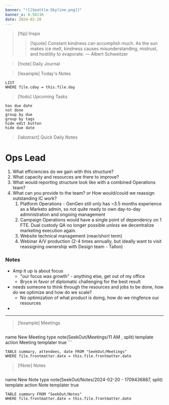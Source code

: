 ```yaml
---
banner: "![[Seattle-Skyline.png]]"
banner_x: 0.50116
date: 2024-02-20
---
```


> [!tip] Inspo
>> [!quote] Constant kindness can accomplish much. As the sun makes ice melt, kindness causes misunderstanding, mistrust, and hostility to evaporate.
> — Albert Schweitzer

>[!note] Daily Journal



> [!example] Today's Notes
```dataview
LIST
WHERE file.cday = this.file.day
```

> [!todo] Upcoming Tasks

```tasks
has due date
not done
group by due
group by tags
hide edit button
hide due date
```

> [!abstract] Quick Daily Notes


# Ops Lead
1. What efficiencies do we gain with this structure?
2. What capacity and resources are there to improve? 
4. What would reporting structure look like with a combined Operations team?
5. What can you provide to the team? *or* How would/could we reassign outstanding IC work?
	1. Platform Operations - GenGen still only has ~3.5 months experience as a Marketo admin, so not quite ready to own day-to-day administration and ongoing management
	2. Campaign Operations would have a single point of dependency on 1 FTE. Dual custody QA no longer possible *unless* we decentralize marketing execution again.
	3. Website technical management (near/short term)
	4. Webinar A/V production (2-4 times annually, but ideally want to visit reassigning ownership with Design team - Tallon)

### Notes
- Amp it up is about focus
	- "our focus was growth" - anything else, get out of my office
	- Bryce in favor of diplomatic challenging for the best result
- needs someone to think through the resources and jobs to be done, how do we optimize and how do we scale?
	- No optimization of what product is doing, how do we ringfence our resources
- 

---

> [!example] Meetings
>  ```button
name New Meeting
type note(SeekOut/Meetings/11  AM , split) template
action Meeting
templater true ```

```dataview  
TABLE summary, attendees, date FROM "SeekOut/Meetings"  
WHERE file.frontmatter.date = this.file.frontmatter.date  
```

> [!Note]  Notes
> ```button
name New Note
type note(SeekOut/Notes/2024-02-20 - 1709436887, split) template
action Note
templater true
```dataview
TABLE summary FROM "SeekOut/Notes"  
WHERE file.frontmatter.date = this.file.frontmatter.date  
```

​